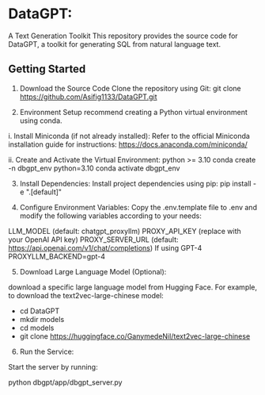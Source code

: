 # DataGPT: 
A Text Generation Toolkit
This repository provides the source code for DataGPT, a toolkit for generating SQL from natural language text.

## Getting Started
1. Download the Source Code
  Clone the repository using Git:
    git clone https://github.com/Asifig1133/DataGPT.git
    
2. Environment Setup
  recommend creating a Python virtual environment using conda.

  i. Install Miniconda (if not already installed):
  Refer to the official Miniconda installation guide for instructions: https://docs.anaconda.com/miniconda/

  ii. Create and Activate the Virtual Environment:
  python >= 3.10 conda create -n dbgpt_env python=3.10
  conda activate dbgpt_env
  
3. Install Dependencies:
  Install project dependencies using pip:
  pip install -e ".[default]"

4. Configure Environment Variables:
  Copy the .env.template file to .env and modify the following variables according to your needs:

  LLM_MODEL (default: chatgpt_proxyllm)
  PROXY_API_KEY (replace with your OpenAI API key)
  PROXY_SERVER_URL (default: https://api.openai.com/v1/chat/completions)
  If using GPT-4
  PROXYLLM_BACKEND=gpt-4

5. Download Large Language Model (Optional):

  download a specific large language model from Hugging Face. For example, to download the text2vec-large-chinese model:

  - cd DataGPT
  - mkdir models
  - cd models
  - git clone https://huggingface.co/GanymedeNil/text2vec-large-chinese
  
6. Run the Service:

  Start the server by running:

  python dbgpt/app/dbgpt_server.py
